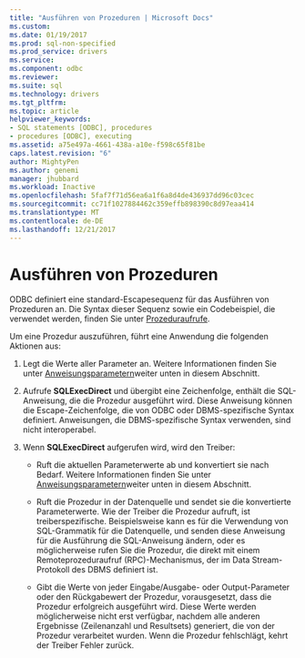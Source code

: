 ```yaml
---
title: "Ausführen von Prozeduren | Microsoft Docs"
ms.custom: 
ms.date: 01/19/2017
ms.prod: sql-non-specified
ms.prod_service: drivers
ms.service: 
ms.component: odbc
ms.reviewer: 
ms.suite: sql
ms.technology: drivers
ms.tgt_pltfrm: 
ms.topic: article
helpviewer_keywords:
- SQL statements [ODBC], procedures
- procedures [ODBC], executing
ms.assetid: a75e497a-4661-438a-a10e-f598c65f81be
caps.latest.revision: "6"
author: MightyPen
ms.author: genemi
manager: jhubbard
ms.workload: Inactive
ms.openlocfilehash: 5faf7f71d56ea6a1f6a8d4de436937dd96c03cec
ms.sourcegitcommit: cc71f1027884462c359effb898390c8d97eaa414
ms.translationtype: MT
ms.contentlocale: de-DE
ms.lasthandoff: 12/21/2017
---
```

# <a name="executing-procedures"></a>Ausführen von Prozeduren
ODBC definiert eine standard-Escapesequenz für das Ausführen von Prozeduren an. Die Syntax dieser Sequenz sowie ein Codebeispiel, die verwendet werden, finden Sie unter [Prozeduraufrufe](../../../odbc/reference/develop-app/procedure-calls.md).  
  
 Um eine Prozedur auszuführen, führt eine Anwendung die folgenden Aktionen aus:  
  
1.  Legt die Werte aller Parameter an. Weitere Informationen finden Sie unter [Anweisungsparametern](../../../odbc/reference/develop-app/statement-parameters.md)weiter unten in diesem Abschnitt.  
  
2.  Aufrufe **SQLExecDirect** und übergibt eine Zeichenfolge, enthält die SQL-Anweisung, die die Prozedur ausgeführt wird. Diese Anweisung können die Escape-Zeichenfolge, die von ODBC oder DBMS-spezifische Syntax definiert. Anweisungen, die DBMS-spezifische Syntax verwenden, sind nicht interoperabel.  
  
3.  Wenn **SQLExecDirect** aufgerufen wird, wird den Treiber:  
  
    -   Ruft die aktuellen Parameterwerte ab und konvertiert sie nach Bedarf. Weitere Informationen finden Sie unter [Anweisungsparametern](../../../odbc/reference/develop-app/statement-parameters.md)weiter unten in diesem Abschnitt.  
  
    -   Ruft die Prozedur in der Datenquelle und sendet sie die konvertierte Parameterwerte. Wie der Treiber die Prozedur aufruft, ist treiberspezifische. Beispielsweise kann es für die Verwendung von SQL-Grammatik für die Datenquelle, und senden diese Anweisung für die Ausführung die SQL-Anweisung ändern, oder es möglicherweise rufen Sie die Prozedur, die direkt mit einem Remoteprozeduraufruf (RPC)-Mechanismus, der im Data Stream-Protokoll des DBMS definiert ist.  
  
    -   Gibt die Werte von jeder Eingabe/Ausgabe- oder Output-Parameter oder den Rückgabewert der Prozedur, vorausgesetzt, dass die Prozedur erfolgreich ausgeführt wird. Diese Werte werden möglicherweise nicht erst verfügbar, nachdem alle anderen Ergebnisse (Zeilenanzahl und Resultsets) generiert, die von der Prozedur verarbeitet wurden. Wenn die Prozedur fehlschlägt, kehrt der Treiber Fehler zurück.
